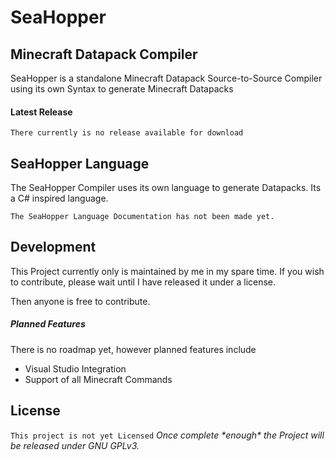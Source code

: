# SeaHopper
## Minecraft Datapack Compiler


SeaHopper is a standalone Minecraft Datapack Source-to-Source Compiler using its own Syntax to generate Minecraft Datapacks

#### Latest Release
`There currently is no release available for download`


## SeaHopper Language

The SeaHopper Compiler uses its own language to generate Datapacks. 
Its a C# inspired language.

`The SeaHopper Language Documentation has not been made yet.`

## Development
This Project currently only is maintained by me in my spare time.
If you wish to contribute, please wait until I have released it under a license.

Then anyone is free to contribute.

##### Planned Features

There is no roadmap yet, however planned features include
 - Visual Studio Integration
 - Support of all Minecraft Commands

## License

`This project is not yet Licensed`
*Once complete \*enough\* the Project will be released under GNU GPLv3.*
